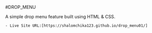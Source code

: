 #DROP_MENU

A simple drop menu feature built using HTML & CSS.

    - Live Site URL:[https://shalomchika123.github.io/drop_menu01/]
